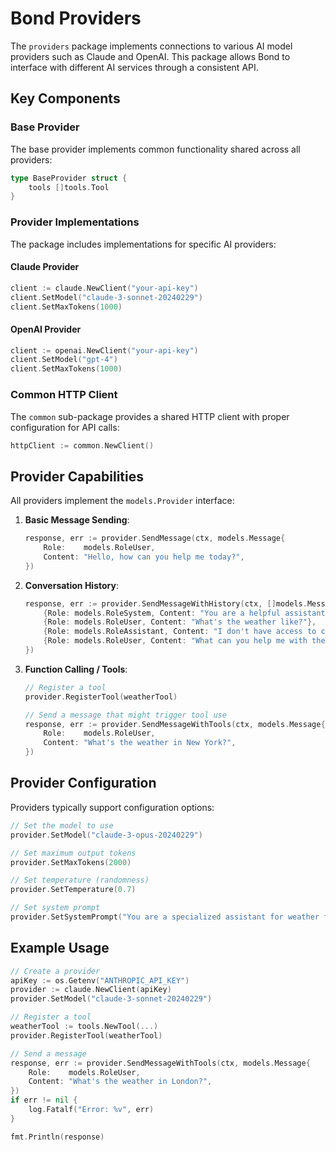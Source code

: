 # Bond Providers

The `providers` package implements connections to various AI model providers such as Claude and OpenAI. This package allows Bond to interface with different AI services through a consistent API.

## Key Components

### Base Provider

The base provider implements common functionality shared across all providers:

```go
type BaseProvider struct {
	tools []tools.Tool
}
```

### Provider Implementations

The package includes implementations for specific AI providers:

#### Claude Provider

```go
client := claude.NewClient("your-api-key")
client.SetModel("claude-3-sonnet-20240229")
client.SetMaxTokens(1000)
```

#### OpenAI Provider

```go
client := openai.NewClient("your-api-key")
client.SetModel("gpt-4")
client.SetMaxTokens(1000)
```

### Common HTTP Client

The `common` sub-package provides a shared HTTP client with proper configuration for API calls:

```go
httpClient := common.NewClient()
```

## Provider Capabilities

All providers implement the `models.Provider` interface:

1. **Basic Message Sending**:
   ```go
   response, err := provider.SendMessage(ctx, models.Message{
       Role:    models.RoleUser,
       Content: "Hello, how can you help me today?",
   })
   ```

2. **Conversation History**:
   ```go
   response, err := provider.SendMessageWithHistory(ctx, []models.Message{
       {Role: models.RoleSystem, Content: "You are a helpful assistant."},
       {Role: models.RoleUser, Content: "What's the weather like?"},
       {Role: models.RoleAssistant, Content: "I don't have access to current weather data."},
       {Role: models.RoleUser, Content: "What can you help me with then?"},
   })
   ```

3. **Function Calling / Tools**:
   ```go
   // Register a tool
   provider.RegisterTool(weatherTool)
   
   // Send a message that might trigger tool use
   response, err := provider.SendMessageWithTools(ctx, models.Message{
       Role:    models.RoleUser, 
       Content: "What's the weather in New York?",
   })
   ```

## Provider Configuration

Providers typically support configuration options:

```go
// Set the model to use
provider.SetModel("claude-3-opus-20240229")

// Set maximum output tokens
provider.SetMaxTokens(2000)

// Set temperature (randomness)
provider.SetTemperature(0.7)

// Set system prompt
provider.SetSystemPrompt("You are a specialized assistant for weather forecasting.")
```

## Example Usage

```go
// Create a provider
apiKey := os.Getenv("ANTHROPIC_API_KEY")
provider := claude.NewClient(apiKey)
provider.SetModel("claude-3-sonnet-20240229")

// Register a tool
weatherTool := tools.NewTool(...)
provider.RegisterTool(weatherTool)

// Send a message
response, err := provider.SendMessageWithTools(ctx, models.Message{
    Role:    models.RoleUser,
    Content: "What's the weather in London?",
})
if err != nil {
    log.Fatalf("Error: %v", err)
}

fmt.Println(response)
```